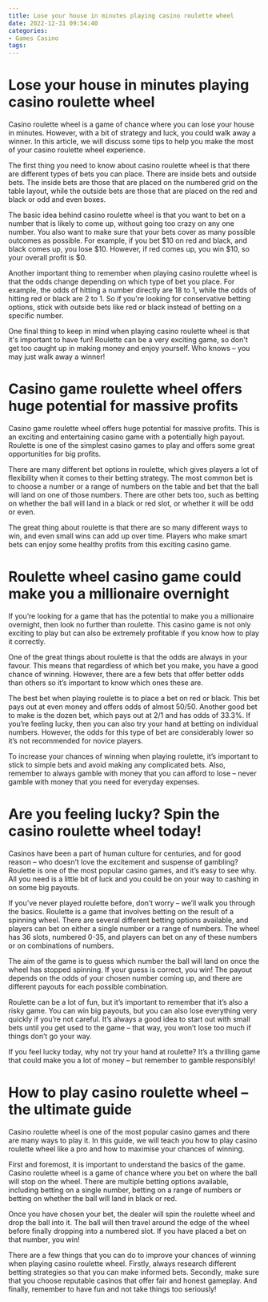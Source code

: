 ```yaml
---
title: Lose your house in minutes playing casino roulette wheel 
date: 2022-12-31 09:54:40
categories:
- Games Casino
tags:
---
```



#  Lose your house in minutes playing casino roulette wheel 
Casino roulette wheel is a game of chance where you can lose your house in minutes. However, with a bit of strategy and luck, you could walk away a winner. In this article, we will discuss some tips to help you make the most of your casino roulette wheel experience.

The first thing you need to know about casino roulette wheel is that there are different types of bets you can place. There are inside bets and outside bets. The inside bets are those that are placed on the numbered grid on the table layout, while the outside bets are those that are placed on the red and black or odd and even boxes.

The basic idea behind casino roulette wheel is that you want to bet on a number that is likely to come up, without going too crazy on any one number. You also want to make sure that your bets cover as many possible outcomes as possible. For example, if you bet $10 on red and black, and black comes up, you lose $10. However, if red comes up, you win $10, so your overall profit is $0.

Another important thing to remember when playing casino roulette wheel is that the odds change depending on which type of bet you place. For example, the odds of hitting a number directly are 18 to 1, while the odds of hitting red or black are 2 to 1. So if you're looking for conservative betting options, stick with outside bets like red or black instead of betting on a specific number.

One final thing to keep in mind when playing casino roulette wheel is that it's important to have fun! Roulette can be a very exciting game, so don't get too caught up in making money and enjoy yourself. Who knows – you may just walk away a winner!

#  Casino game roulette wheel offers huge potential for massive profits 

Casino game roulette wheel offers huge potential for massive profits. This is an exciting and entertaining casino game with a potentially high payout. Roulette is one of the simplest casino games to play and offers some great opportunities for big profits.

There are many different bet options in roulette, which gives players a lot of flexibility when it comes to their betting strategy. The most common bet is to choose a number or a range of numbers on the table and bet that the ball will land on one of those numbers. There are other bets too, such as betting on whether the ball will land in a black or red slot, or whether it will be odd or even.

The great thing about roulette is that there are so many different ways to win, and even small wins can add up over time. Players who make smart bets can enjoy some healthy profits from this exciting casino game.

#  Roulette wheel casino game could make you a millionaire overnight 

If you’re looking for a game that has the potential to make you a millionaire overnight, then look no further than roulette. This casino game is not only exciting to play but can also be extremely profitable if you know how to play it correctly.

One of the great things about roulette is that the odds are always in your favour. This means that regardless of which bet you make, you have a good chance of winning. However, there are a few bets that offer better odds than others so it’s important to know which ones these are.

The best bet when playing roulette is to place a bet on red or black. This bet pays out at even money and offers odds of almost 50/50. Another good bet to make is the dozen bet, which pays out at 2/1 and has odds of 33.3%. If you’re feeling lucky, then you can also try your hand at betting on individual numbers. However, the odds for this type of bet are considerably lower so it’s not recommended for novice players.

To increase your chances of winning when playing roulette, it’s important to stick to simple bets and avoid making any complicated bets. Also, remember to always gamble with money that you can afford to lose – never gamble with money that you need for everyday expenses.

#  Are you feeling lucky? Spin the casino roulette wheel today! 

Casinos have been a part of human culture for centuries, and for good reason – who doesn’t love the excitement and suspense of gambling? Roulette is one of the most popular casino games, and it’s easy to see why. All you need is a little bit of luck and you could be on your way to cashing in on some big payouts.

If you’ve never played roulette before, don’t worry – we’ll walk you through the basics. Roulette is a game that involves betting on the result of a spinning wheel. There are several different betting options available, and players can bet on either a single number or a range of numbers. The wheel has 36 slots, numbered 0-35, and players can bet on any of these numbers or on combinations of numbers.

The aim of the game is to guess which number the ball will land on once the wheel has stopped spinning. If your guess is correct, you win! The payout depends on the odds of your chosen number coming up, and there are different payouts for each possible combination.

Roulette can be a lot of fun, but it’s important to remember that it’s also a risky game. You can win big payouts, but you can also lose everything very quickly if you’re not careful. It’s always a good idea to start out with small bets until you get used to the game – that way, you won’t lose too much if things don’t go your way.

If you feel lucky today, why not try your hand at roulette? It’s a thrilling game that could make you a lot of money – but remember to gamble responsibly!

#  How to play casino roulette wheel – the ultimate guide

Casino roulette wheel is one of the most popular casino games and there are many ways to play it. In this guide, we will teach you how to play casino roulette wheel like a pro and how to maximise your chances of winning.

First and foremost, it is important to understand the basics of the game. Casino roulette wheel is a game of chance where you bet on where the ball will stop on the wheel. There are multiple betting options available, including betting on a single number, betting on a range of numbers or betting on whether the ball will land in black or red.

Once you have chosen your bet, the dealer will spin the roulette wheel and drop the ball into it. The ball will then travel around the edge of the wheel before finally dropping into a numbered slot. If you have placed a bet on that number, you win!

There are a few things that you can do to improve your chances of winning when playing casino roulette wheel. Firstly, always research different betting strategies so that you can make informed bets. Secondly, make sure that you choose reputable casinos that offer fair and honest gameplay. And finally, remember to have fun and not take things too seriously!